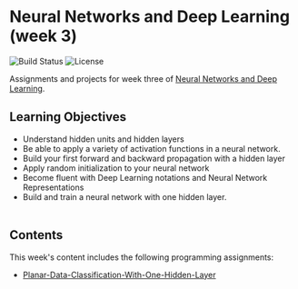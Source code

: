 # Neural Networks and Deep Learning (week 3)
![Build Status](https://img.shields.io/badge/build-Stable-green.svg)
![License](https://img.shields.io/badge/license-DO_WHATEVER_YOU_WANT-green.svg)

Assignments and projects for week three of [Neural Networks and Deep Learning](https://www.coursera.org/learn/neural-networks-deep-learning).

## Learning Objectives
* Understand hidden units and hidden layers
* Be able to apply a variety of activation functions in a neural network.
* Build your first forward and backward propagation with a hidden layer
* Apply random initialization to your neural network
* Become fluent with Deep Learning notations and Neural Network Representations
* Build and train a neural network with one hidden layer.
<br/><br/>

## Contents
This week's content includes the following programming assignments:
* [Planar-Data-Classification-With-One-Hidden-Layer](https://github.com/chivingtoninc/Coursera-Deep-Learning/tree/master/1-Neural-Networks-and-Deep-Learning/week-3/Planar+data+classification+with+one+hidden+layer+v5)
